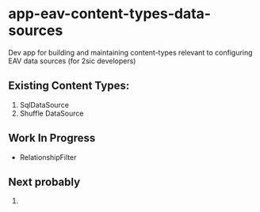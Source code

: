 # app-eav-content-types-data-sources

Dev app for building and maintaining content-types relevant to configuring EAV data sources (for 2sic developers)

## Existing Content Types:
1. SqlDataSource
1. Shuffle DataSource


## Work In Progress
* RelationshipFilter


## Next probably
1. 